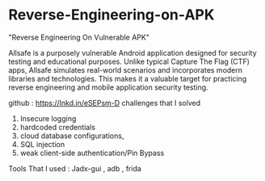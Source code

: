# Reverse-Engineering-on-APK
"Reverse Engineering On Vulnerable APK"

Allsafe is a purposely vulnerable Android application designed for security testing and educational purposes. Unlike typical Capture The Flag (CTF) apps, Allsafe simulates real-world scenarios and incorporates modern libraries and technologies. This makes it a valuable target for practicing reverse engineering and mobile application security testing.

github : https://lnkd.in/eSEPsm-D
challenges that I solved 
1) Insecure logging
2) hardcoded credentials
3) cloud database configurations, 
4) SQL injection 
5) weak client-side authentication/Pin Bypass

Tools That I used : Jadx-gui , adb , frida
